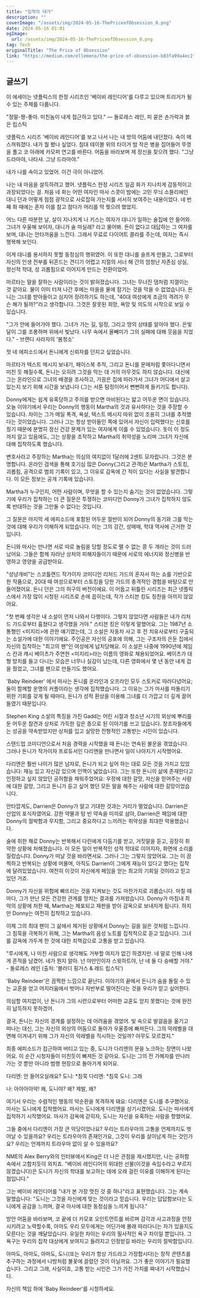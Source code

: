 ```yaml
---
title: "집착의 대가"
description: ""
coverImage: "/assets/img/2024-05-16-ThePriceofObsession_0.png"
date: 2024-05-16 01:01
ogImage: 
  url: /assets/img/2024-05-16-ThePriceofObsession_0.png
tag: Tech
originalTitle: "The Price of Obsession"
link: "https://medium.com/ellemeno/the-price-of-obsession-b83fa99a4ec2"
---
```



## 글쓰기

이 에세이는 넷플릭스의 한정 시리즈인 '베이비 레인디어'를 다루고 있으며 트리거가 될 수 있는 주제를 다룹니다.

"정말-짱-좋아. 미친놈이 내게 접근하고 있다." ― 돌로레스 레인, 피 묻은 손가락과 붉은 립스틱

넷플릭스 시리즈 '베이비 레인디어'를 보고 나서 나는 내 방의 어둠에 내던졌다. 속이 메스꺼워졌다. 내가 뭘 봤나 싶었다. 침대 테이블 위의 타이거 밤 작은 병을 집어들어 뚜껑을 풀고 코 아래에 카모퍼 연고를 바른다. 어둠을 바라보며 제 정신을 찾으려 했다. "그냥 드라마야, 나타샤. 그냥 드라마야."



내가 나를 속이고 있었어. 이건 극이 아니었어.

나는 내 마음을 설득하려고 했어. 넷플릭스 한정 시리즈 일곱 화가 지나치게 감동적이고 과장되었다는 걸. 처음 네 화는 어떤 여자인 마사 스콧이 밤에는 고민 무늬 소믈리에인 대니 던과 어떻게 점점 광적으로 사로잡혀 가는지를 서서히 보여주는 내용이었다. 네 번째 화 때에는 혼자 이를 참고 참다가 머리를 막 찢으려 했었지.

어느 다른 따분한 날, 살이 지나치게 나 키스는 여자가 대니가 일하는 술집에 안 들어와. 그녀가 우울해 보이자, 대니가 술 마실래? 라고 물어봐. 돈이 없다고 대답하는 그 여자를 보며, 대니는 안타까움을 느낀다. 그래서 무료로 다이어트 콜라를 주는데, 여자는 즉시 행복해 보인다.

이게 대니를 용서하지 못할 동정심의 행위였어. 이 또한 대니를 슬프게 만들고, 그로부터 자신의 인생 전부를 뒤흔드는 견디기 어렵고 지절의 서너 해 간의 엄청난 자존심 상실, 정신적 학대, 성 괴롭힘으로 이어지게 만드는 전환이었어.



마르타는 말을 잘하는 사람이라는 것이 밝혀졌습니다. 그녀는 무너진 댐처럼 지껄이는 것 같아요. 물이 이미 터져 나간 후에는 마을을 물에 잠기는 것을 막을 수 없었습니다. 돈니는 그녀를 받아들이고 심지어 장려하기도 하는데, "40대 여성에게 조금의 격려가 무슨 해가 될까?"라고 생각합니다. 그것은 잘못된 희망, 욕망 및 의도의 시작으로 보일 수 있습니다.

"그가 안에 들어가야 했다. 그녀가 가는 길, 일정, 그리고 땅의 상태를 알아야 했다. 은빛 달이 그를 조롱하며 위에서 빛났다. 나무 속에서 올빼미가 그의 실패에 대해 웃음을 지었다." - 브랜디 사라자의 '봄청소'

첫 네 에피소드에서 돈니에게 신뢰자를 던지고 싶었습니다.

마르타가 텍스트 메시지 보내기, 페이스북 추적, 그리고 돈니를 문매처럼 쫓아다니면서 미친 듯 해질수록, 돈니는 오히려 그것을 막는 데 거의 아무것도 하지 않습니다. 대신에 그는 온라인으로 그녀의 배경을 조사하고, 가끔은 집에 따라가서 그녀가 어디에서 살고 있는지 보기 위해 시간을 보냅니다 (그는 서툰 탐정이어서 뻔뻔하게 들키기도 합니다).



Donny에게는 쉽게 유혹당하고 주의를 받으면 마비된다는 얇고 어두운 면이 있습니다. 오늘 이야기에서 우리는 Donny의 행동이 Martha의 것과 유사하다는 것을 주장할 수 있습니다. 차이는 그가 메일 폭격, 욕설, 텍스트 메시지 따위 없이 조용히 그녀를 추적했다는 것이었습니다. 그러나 그는 항상 받아들인 쪽에 있어서 자신이 입력했다는 신호를 줬기 때문에 분명히 정신 건강 문제가 있는 여자에게 이를 수 있었습니다. 돗이 이 정도까지 알고 있음에도, 그는 상황을 조작하고 Martha의 취약성을 노리며 그녀가 자신에 대해 집착하도록 했습니다.

변호사라고 주장하는 Martha는 의심의 여지없이 1달러에 2센트 모자랍니다. 그것은 분명합니다. 온라인 검색을 통해 호기심 많은 Donny(그리고 관객)은 Martha가 스토킹, 괴롭힘, 공격으로 범죄 기록이 있고, 그 이유로 감옥에 간 적이 있다는 사실을 발견합니다. 이 모든 정보는 공개 기록에 있습니다.

Martha가 누구인지, 어떤 사람이며, 무엇을 할 수 있는지 숨기는 것이 없었습니다. 그렇기에 우리가 집착하는 더 큰 질문은 투쟁하는 코미디언 Donny가 그녀가 집착하지 않도록 반대하는 것을 그만둘 수 없다는 것입니다.

그 질문은 마지막 세 에피소드에 포함된 어두운 절반이 되어 Donny의 동기와 그를 막는 것에 대해 우리가 이해하게 되었습니다. 이는 그의 강간, 성매매, 학대 역사에 근거한 것입니다.



돈니와 마사는 만나면 서로 따로 놀림을 당할 정도로 뗄 수 없는 콩 두 개라는 것이 드러났어요. 그들은 함께 자라난 상처의 피해자들이기 때문에 서로의 에너지와 정신병을 반영하고 영양을 공급받아요. 

"성냥개비"는 스코틀랜드 작가이자 코미디언 리처드 가드의 혼자서 하는 쇼를 기반으로 한 작품으로, 20대 때 여성으로부터 스토킹을 당한 가드의 충격적인 경험을 바탕으로 만들어졌어요. 돈니 던은 그의 허구의 버전이에요. 이 어둡고 뒤틀린 시리즈는 최근 넷플릭스에서 가장 많이 시청된 시리즈로 손에 꼽히는데, 작가 스티븐 킹도 칭찬을 아끼지 않았어요.

"첫 번째 생각은 내 소설이 먼저 나와서 다행이다. 그렇지 않았다면 사람들은 내가 리처드 가드로부터 훔쳤다고 생각했을 거야." 스티븐 킹은 이렇게 말했어요. 그는 1987년 소통형인 <미지리>에 관한 얘기였는데, 그 소설은 자동차 사고 후 전 치유사로부터 구출되는 소설가에 대한 이야기에요. 주인공은 자신의 공포에 의해, 그는 구조자의 은둔 집에서 자신의 집착하는 "최고의 팬"인 여성에게 납치당해요. 이 소설은 나중에 1990년에 제임스 칸과 캐시 베이츠가 주연한 <미지리>라는 이름의 영화로 채용되었어요. 베이츠가 대형 망치를 들고 다니는 모습은 너무나 실감이 났는데, 다른 영화에서 몇 년 동안 내게 겁을 줬었고, 그녀를 팬으로 만들기도 했어요.



'Baby Reindeer' 에서 마사는 돈니를 온라인과 오프라인 모두 스토커로 따라다녔어요; 둘이 함께할 운명의 커플이라는 생각에 집착했습니다. 그 이유는 그가 마사를 따돌리기 위한 기회를 갖게 될 때마다, 돈니가 성적 환상을 이용해 그녀를 더 가깝고 더 깊게 끌어들였기 때문입니다.

Stephen King 소설의 특징을 가진 Gadd는 어린 시절과 청소년 시기의 외상에 뿌리를 둔 어두운 참견과 상처로 가득한 깊은 층으로 된 이야기를 쓰고 있습니다. 창조자들에게는 성공을 약속받았지만 상처를 입고 실망한 전형적인 고통받는 시인이 있습니다.

스탠드업 코미디언으로서 처음 경력을 시작했을 때 돈니는 연속된 불운을 겪었습니다. 그러나 돈니가 작가이자 프로듀서인 다리엔을 만나면서 일이 나아지기 시작했어요.

다리엔은 훨씬 나이가 많은 남자로, 돈니가 되고 싶어 하는 대로 모든 것을 가지고 있었습니다: 재능 있고 자신감 있으며 인맥이 넓었습니다. 그는 또한 돈니의 삶에 존재한다고 인정하고 싶지 않았던 공허함을 채워주었어요: 우정에 대한 갈망, 자신을 믿어주는 사람에 대한 갈망, 그리고 돈니가 듣고 싶어 했던 모든 말을 해주는 사람에 대한 갈망이었습니다.



안타깝게도, Darrien은 Donny가 알고 기대한 것과는 거리가 멀었습니다. Darrien은 산업의 포식자였어요. 강한 약물과 텅 빈 약속을 미끼로 삼아, Darrien은 페임에 대한 Donny의 절박함과 무지함, 그리고 중요하다고 느끼려는 취약성을 최대한 악용했습니다.

술에 취한 채로 Donny는 반복해서 다린에게 다듬기를 받고, 거짓말을 듣고, 굉장히 취약한 상황에 처해졌습니다. 이 모든 일이 반복적인 성적 학대로 이어지자, 화면에 소리를 질렀습니다. Donny가 떠날 것을 바라면서요. 그러나 그는 그렇지 않았어요. 그는 이 끔찍하고 반복되는 상황에 머물며, 아직도 Darrien이 그에게 재능이 있다고 했다는 집착에 달려있었습니다. 여전히 이것이 자신에게 페임을 얻는 최고의 기회일 것이라고 믿고 있던 거죠.

Donny가 자신을 위험에 빠뜨리는 것을 지켜보는 것도 마찬가지로 괴롭습니다. 마칠 때마다, 그가 만난 모든 건강한 관계를 망치는 결과를 가져왔습니다. Donny가 마침내 최악의 상황에 처한 때, Martha는 체포되고 재판을 받아 감옥으로 보내지게 됩니다. 하지만 Donny는 여전히 집착하고 있습니다.

이제 그의 최대 팬이 그 삶에서 제거된 상황에서 Donny는 길을 잃은 것처럼 느낍니다. 그 침묵을 극복하기 위해, 그는 Martha의 음성 노트를 집착적으로 듣고 있습니다. 그녀를 감옥에 가두게 한 것에 대한 죄책감으로 고통을 받고 있습니다.



"루시에게,
나 미친 사람으로 생각해도 거부할 여지가 없긴 하겠지만.
네 말로 인해 나에게 흔적을 남겼어.
네가 뭔지 알아. 넌 야만인이자 스윗하트야, 난 네 둘 다 숭배할 거야." - 돌로레스 레인 (출처: '블러디 핑거스 & 레드 립스틱')

'Baby Reindeer'은 끔찍한 느낌으로 끝난다. 이야기의 끝에서 돈니가 숨을 돌릴 수 있는 교훈을 얻고 어지러움에서 벗어나 자반부로 떨어진다는 것을 우리가 믿고 싶어한다.

의심할 여지없이, 난 돈니가 그의 시련으로부터 어떠한 교훈도 얻지 못했다는 것에 완전히 납득하지 못하겠어.

결국, 돈니는 자신의 경계를 설정하는 데 어려움을 겪었어. 빛 속으로 발걸음을 옮기고 떠나는 대신, 그는 자신의 외상의 어둠으로 돌아가 우울증에 빠져든다. 그의 악레벨을 대면해 이겨내기 위해 그가 자신의 악레벨을 직시하는 것일까? 아무도 모르겠지."



최종 에피소드가 접근하여 버티고 있는 중, 도니가 다리엔의 문을 노크하는 장면이 나왔어요. 이 순간 시청자들이 미친듯이 빠져든 것 같아요. 도니는 그의 전 가해자를 만나러 가는 것 뿐만 아니라 범행 현장으로 돌아가게 되어요.

다리엔: 안 들어오실래요?
도니: *침묵
다리엔: *침묵
도니: 그래

나: 아아아아악! 왜, 도니야? 왜? 제발, 왜?

여기서 우리는 수렴적인 행동의 악순환을 목격하게 돼요: 다리엔은 도니를 추구했어요. 마사는 도니에게 집착했어요. 마사는 도니에게 다리엔을 상기시켰어요. 도니는 마사에게 집착하기 시작했어요. 마사가 감옥에 갇히자, 도니는 자신을 유혹하는 사람을 향했어요.



그들 중에서 다리엔이 가장 큰 악당이었나요?
우리는 트라우마의 고통을 언제까지도 벗어날 수 있을까요?
우리는 트라우마의 존재인가요, 그것이 우리를 살아남게 하는 것인가요?
우리는 언제까지 트라우마 없이 살 수 있을까요?

NME의 Alex Berry와의 인터뷰에서 King은 더 나은 관점을 제시했지만, 나는 공허함 속에서 고함치듯이 외치죠. "베이비 레인디어의 위대한 선물(이것을 속임수라고 부르지 않겠습니다)은 도니가 자신의 학대를 보고하는 데에 오래 걸린 이유를 이해하게 된다는 점입니다."

그는 베이비 레인디어를 "내가 본 가장 멋진 것 중 하나"라고 표현했습니다. 그는 계속 말했습니다: "도니는 그것을 자신에게 맞는 것이라고 믿습니다. 우리는 답답함보다는 도니에게 공감을 느끼며, 결국 마사에 대한 동정심을 느끼게 됩니다."

방안 어둠을 바라보며, 코 끝에 더 카모포 오인트먼트를 바르며 감각과 사고과정을 안정시키려고 노력할수록, 아마도 우리 모두에게는 어딘가에 몰래 따라다니는 자가 있을지도 모른다는 것을 깨달았습니다. 유일한 차이는 우리의 필사적인 욕구 차이일 뿐입니다. 그 욕구는 우리의 집착 대상에게 보여지고 들려지고 인정받길 바라는 우리의 절박함입니다.



아마도, 아마도, 아마도, 도니(또는 우리가 항상 가드라고 가정합시다)는 창작 콘텐츠를 추구하는 과정에서 나방처럼 불꽃에 끌렸던 것이 아닐까요. 그가 좋은 이야기가 필요했습니다. 그리고 그래, 사실이죠, 고통 받는 시인은 그가 가진 가치를 짜내기 시작했습니다.

자신의 책임 하에 'Baby Reindeer'를 시청하세요.